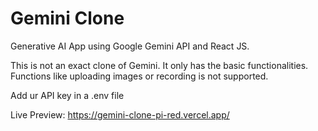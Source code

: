 
# Gemini  Clone

Generative AI App using Google Gemini API and React JS. 

This is not an exact clone of Gemini. It only has the basic functionalities. Functions like uploading images or recording is not supported.

Add ur API key in a .env file


Live Preview: https://gemini-clone-pi-red.vercel.app/

